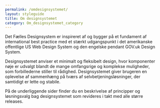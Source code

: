 ```yaml
---
permalink: /omdesignsystemet/
layout: styleguide
title: Om designsystemet
category: Om_designsystemet_category
---
```

<p>Det Fælles Designsystem er inspireret af og bygger på et fundament af international best practice med et stærkt udgangspunkt i det amerikanske offentlige US Web Design System og den engelske pendant GOV.uk Design System. </p>
<p>Designsystemet anviser et minimalt og fleksibelt design, hvor komponenter nøje er udvalgt blandt de mange omfangsrige og komplekse muligheder, som forbillederne stiller til rådighed. Designsystemet giver brugeren en oplevelse af sammenhæng på tværs af selvbetjeningsløsninger, der samtidigt er lette og stabile.</p>
<p>På de underliggende sider finder du en beskrivelse af principper og løsningsvalg bag designsystemet som revideres i takt med alle større releases.</p>